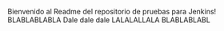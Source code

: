 Bienvenido al Readme del repositorio de pruebas para Jenkins!
BLABLABLABLA Dale dale dale
LALALALLALA
BLABLABLABL
